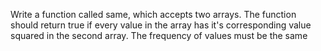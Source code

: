 Write a function called same, which accepts two arrays.
The function should return true if every value in the array has it's corresponding value squared in the second array.
The frequency of values must be the same
